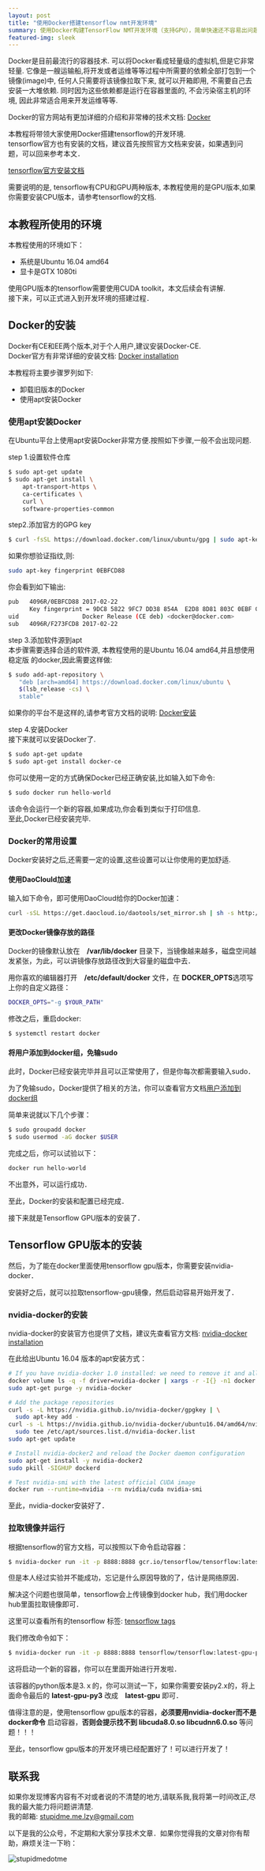 ```yaml
---
layout: post
title: "使用Docker搭建tensorflow nmt开发环境"
summary: 使用Docker构建TensorFlow NMT开发环境（支持GPU），简单快速还不容易出问题。
featured-img: sleek
---
```


Docker是目前最流行的容器技术. 可以将Docker看成轻量级的虚拟机,但是它非常轻量. 它像是一艘运输船,将开发或者运维等等过程中所需要的依赖全部打包到一个镜像(image)中, 任何人只需要将该镜像拉取下来, 就可以开箱即用, 不需要自己去安装一大堆依赖. 同时因为这些依赖都是运行在容器里面的, 不会污染宿主机的环境, 因此非常适合用来开发运维等等.  

Docker的官方网站有更加详细的介绍和非常棒的技术文档: [Docker](http://www.docker.com)  

本教程将带领大家使用Docker搭建tensorflow的开发环境.  
tensorflow官方也有安装的文档，建议首先按照官方文档来安装，如果遇到问题，可以回来参考本文．　　

[tensorflow官方安装文档](https://www.tensorflow.org/install/)  

需要说明的是, tensorflow有CPU和GPU两种版本, 本教程使用的是GPU版本,如果你需要安装CPU版本，请参考tensorflow的文档.  

## 本教程所使用的环境　　
本教程使用的环境如下：　　
* 系统是Ubuntu 16.04 amd64  
* 显卡是GTX 1080ti　　

使用GPU版本的tensorflow需要使用CUDA toolkit，本文后续会有讲解.  
接下来，可以正式进入到开发环境的搭建过程．　　

## Docker的安装　　
Docker有CE和EE两个版本,对于个人用户,建议安装Docker-CE.  
Docker官方有非常详细的安装文档: [Docker installation](https://docs.docker.com/engine/installation/)  

本教程将主要步骤罗列如下:  
* 卸载旧版本的Docker  
* 使用apt安装Docker  

### 使用apt安装Docker  
在Ubuntu平台上使用apt安装Docker非常方便.按照如下步骤,一般不会出现问题.  

step 1.设置软件仓库  
```bash  
$ sudo apt-get update  
$ sudo apt-get install \
    apt-transport-https \
    ca-certificates \
    curl \
    software-properties-common  
```  

step2.添加官方的GPG key  
```bash  
$ curl -fsSL https://download.docker.com/linux/ubuntu/gpg | sudo apt-key add -  
```  
如果你想验证指纹,则:  
```bash  
sudo apt-key fingerprint 0EBFCD88
```  

你会看到如下输出:  
```bash  
pub   4096R/0EBFCD88 2017-02-22
      Key fingerprint = 9DC8 5822 9FC7 DD38 854A  E2D8 8D81 803C 0EBF CD88
uid                  Docker Release (CE deb) <docker@docker.com>
sub   4096R/F273FCD8 2017-02-22  
```  


step 3.添加软件源到apt  
本步骤需要选择合适的软件源, 本教程使用的是Ubuntu 16.04 amd64,并且想使用 稳定版 的docker,因此需要这样做:  
```bash  
$ sudo add-apt-repository \
   "deb [arch=amd64] https://download.docker.com/linux/ubuntu \
   $(lsb_release -cs) \
   stable"  
```  
如果你的平台不是这样的,请参考官方文档的说明:  [Docker安装](https://docs.docker.com/engine/installation/linux/docker-ce/ubuntu/#set-up-the-repository)  

step 4.安装Docker  
接下来就可以安装Docker了.  
```bash  
$ sudo apt-get update  
$ sudo apt-get install docker-ce  
```  
你可以使用一定的方式确保Docker已经正确安装,比如输入如下命令:  
```bash  
$ sudo docker run hello-world  
```  
该命令会运行一个新的容器,如果成功,你会看到类似于打印信息.  
至此,Docker已经安装完毕.  

### Docker的常用设置  
Docker安装好之后,还需要一定的设置,这些设置可以让你使用的更加舒适.   

#### 使用DaoClould加速  
输入如下命令，即可使用DaoCloud给你的Docker加速：　　
```bash  
curl -sSL https://get.daocloud.io/daotools/set_mirror.sh | sh -s http://85f32c34.m.daocloud.io  
```  

#### 更改Docker镜像存放的路径  
Docker的镜像默认放在　**/var/lib/docker** 目录下，当镜像越来越多，磁盘空间越发紧张，为此，可以讲镜像存放路径改到大容量的磁盘中去．　　

用你喜欢的编辑器打开　**/etc/default/docker** 文件，在 **DOCKER_OPTS**选项写上你的自定义路径：　　

```bash  
DOCKER_OPTS="-g $YOUR_PATH"
```  

修改之后，重启docker:  
```bash  
$ systemctl restart docker  
```  

#### 将用户添加到docker组，免输sudo　　
此时，Docker已经安装完毕并且可以正常使用了，但是你每次都需要输入sudo．　　

为了免输sudo，Docker提供了相关的方法，你可以查看官方文档[用户添加到docker组](https://docs.docker.com/engine/installation/linux/linux-postinstall/#manage-docker-as-a-non-root-user)  

简单来说就以下几个步骤：　　

```bash  
$ sudo groupadd docker  
$ sudo usermod -aG docker $USER  
```  

完成之后，你可以试验以下：　　

```bash  
docker run hello-world  
```  
不出意外，可以运行成功．　　

至此，Docker的安装和配置已经完成．　　

接下来就是Tensorflow GPU版本的安装了．　　


## Tensorflow GPU版本的安装　　　　
然后，为了能在docker里面使用tensorflow gpu版本，你需要安装nvidia-docker．  

安装好之后，就可以拉取tensorflow-gpu镜像，然后启动容易开始开发了．　　

### nvidia-docker的安装　　
nvidia-docker的安装官方也提供了文档，建议先查看官方文档: [nvidia-docker installation](https://github.com/NVIDIA/nvidia-docker)  

在此给出Ubuntu 16.04 版本的apt安装方式：　　
```bash
# If you have nvidia-docker 1.0 installed: we need to remove it and all existing GPU containers
docker volume ls -q -f driver=nvidia-docker | xargs -r -I{} -n1 docker ps -q -a -f volume={} | xargs -r docker rm -f
sudo apt-get purge -y nvidia-docker

# Add the package repositories
curl -s -L https://nvidia.github.io/nvidia-docker/gpgkey | \
  sudo apt-key add -
curl -s -L https://nvidia.github.io/nvidia-docker/ubuntu16.04/amd64/nvidia-docker.list | \
  sudo tee /etc/apt/sources.list.d/nvidia-docker.list
sudo apt-get update

# Install nvidia-docker2 and reload the Docker daemon configuration
sudo apt-get install -y nvidia-docker2
sudo pkill -SIGHUP dockerd

# Test nvidia-smi with the latest official CUDA image
docker run --runtime=nvidia --rm nvidia/cuda nvidia-smi
```  
至此，nvidia-docker安装好了．　　

### 拉取镜像并运行　　
根据tensorflow的官方文档，可以按照以下命令启动容器：　

```bash  
$ nvidia-docker run -it -p 8888:8888 gcr.io/tensorflow/tensorflow:latest-gpu bash
```  

但是本人经过实验并不能成功，忘记是什么原因导致的了，估计是网络原因．　  

解决这个问题也很简单，tensorflow会上传镜像到docker hub，我们用docker hub里面拉取镜像即可．  

这里可以查看所有的tensorflow 标签: [tensorflow tags](https://hub.docker.com/r/tensorflow/tensorflow/tags/)  

我们修改命令如下：　　

```bash  
$ nvidia-docker run -it -p 8888:8888 tensorflow/tensorflow:latest-gpu-py3 bash
```  
这将启动一个新的容器，你可以在里面开始进行开发啦．　  

该容器的python版本是3.ｘ的，你可以测试一下，如果你需要安装py2.x的，将上面命令最后的 **latest-gpu-py3** 改成　**latest-gpu** 即可．　　

值得注意的是，使用tensorflow gpu版本的容器，**必须要用nvidia-docker而不是docker命令** 启动容器，**否则会提示找不到 libcuda8.0.so libcudnn6.0.so** 等问题！！！

至此，tensorflow gpu版本的开发环境已经配置好了！可以进行开发了！

## 联系我  
如果你发现博客内容有不对或者说的不清楚的地方,请联系我,我将第一时间改正,尽我的最大能力将问题讲清楚.  
我的邮箱: [stupidme.me.lzy@gmail.com](mailto:stupidme.me.lzy@gmail.com)  

以下是我的公众号，不定期和大家分享技术文章．如果你觉得我的文章对你有帮助，麻烦关注一下哟：

![stupidmedotme](wechat_gzh_code_8.jpg)  

